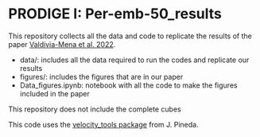 # PRODIGE I: Per-emb-50_results

This repository collects all the data and code to replicate the results of the paper [Valdivia-Mena et al. 2022](https://arxiv.org/abs/2208.01023).

- data/: includes all the data required to run the codes and replicate our results
- figures/: includes the figures that are in our paper
- Data_figures.ipynb: notebook with all the code to make the figures included in the paper


This repository does not include the complete cubes

This code uses the [velocity_tools package](https://github.com/jpinedaf/velocity_tools) from J. Pineda.
